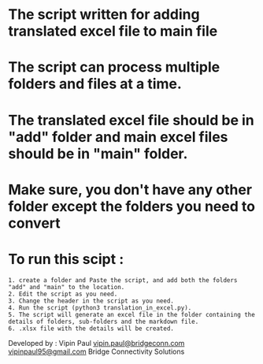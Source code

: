 # The script written for adding translated excel file to main file

# The script can process multiple folders and files at a time.

# The translated excel file should be in "add" folder and main excel files should be in "main" folder.

# Make sure, you don't have any other folder except the folders you need to convert 

# To run this scipt :
	1. create a folder and Paste the script, and add both the folders "add" and "main" to the location.
	2. Edit the script as you need.
	3. Change the header in the script as you need.
	4. Run the script (python3 translation_in_excel.py).
	5. The script will generate an excel file in the folder containing the details of folders, sub-folders and the markdown file.
	6. .xlsx file with the details will be created.


Developed by : Vipin Paul 
vipin.paul@bridgeconn.com 
vipinpaul95@gmail.com
Bridge Connectivity Solutions
